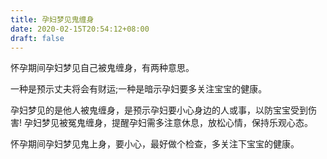 ```yaml
---
title: 孕妇梦见鬼缠身
date: 2020-02-15T20:54:12+08:00
draft: false
---
```


怀孕期间孕妇梦见自己被鬼缠身，有两种意思。

一种是预示丈夫将会有财运;一种是暗示孕妇要多关注宝宝的健康。


孕妇梦见的是他人被鬼缠身，是预示孕妇要小心身边的人或事，以防宝宝受到伤害!
孕妇梦见被冤鬼缠身，提醒孕妇需多注意休息，放松心情，保持乐观心态。


怀孕期间孕妇梦见鬼上身，要小心，最好做个检查，多关注下宝宝的健康。


